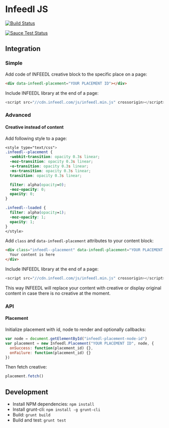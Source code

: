 # Infeedl JS

[![Build Status](https://travis-ci.org/infeedl/infeedl-js.svg?branch=master)](https://travis-ci.org/infeedl/infeedl-js)

[![Sauce Test Status](https://saucelabs.com/browser-matrix/infeedl.svg)](https://saucelabs.com/u/infeedl)

## Integration

### Simple

Add code of INFEEDL creative block to the specific place on a page:

```html
<div data-infeedl-placement="YOUR PLACEMENT ID"></div>
```

Include INFEEDL library at the end of a page:

```javascript
<script src="//cdn.infeedl.com/js/infeedl.min.js" crossorigin></script>
```

### Advanced

#### Creative instead of content

Add following style to a page:

```css
<style type="text/css">
.infeedl--placement {
  -webkit-transition: opacity 0.3s linear;
  -moz-transition: opacity 0.3s linear;
  -o-transition: opacity 0.3s linear;
  -ms-transition: opacity 0.3s linear;
  transition: opacity 0.3s linear;

  filter: alpha(opacity=0);
  -moz-opacity: 0;
  opacity: 0;
}

.infeedl--loaded {
  filter: alpha(opacity=1);
  -moz-opacity: 1;
  opacity: 1;
}
</style>
```

Add `class` and `data-infeedl-placement` attributes to your content block:

```html
<div class="infeedl--placement" data-infeedl-placement="YOUR PLACEMENT ID">
  Your content is here
</div>
```

Include INFEEDL library at the end of a page:

```javascript
<script src="//cdn.infeedl.com/js/infeedl.min.js" crossorigin></script>
```

This way INFEEDL will replace your content with creative or display
original content in case there is no creative at the moment.

### API

#### Placement

Initialize placement with id, node to render and optionally callbacks:

```javascript
var node = document.getElementById("infeedl-placement-node-id")
var placement = new Infeedl.Placement("YOUR PLACEMENT ID", node, {
  onSuccess: function(placement_id) {},
  onFailure: function(placement_id) {}
})
```

Then fetch creative:

```javascript
placement.fetch()
```

## Development

- Install NPM dependencies: `npm install`
- Install grunt-cli: `npm install -g grunt-cli`
- Build: `grunt build`
- Build and test: `grunt test`

